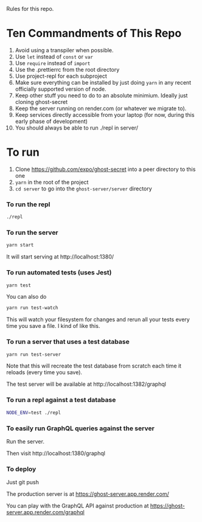 Rules for this repo.

# Ten Commandments of This Repo

1. Avoid using a transpiler when possible.
2. Use `let` instead of `const` or `var`
3. Use `require` instead of `import`
4. Use the .prettierrc from the root directory
5. Use project-repl for each subproject
6. Make sure everything can be installed by just doing `yarn` in any recent officially supported version of node.
7. Keep other stuff you need to do to an absolute minimium. Ideally just cloning ghost-secret
8. Keep the server running on render.com (or whatever we migrate to).
9. Keep services directly accessible from your laptop (for now, during this early phase of development)
10. You should always be able to run ./repl in server/

# To run

1. Clone https://github.com/expo/ghost-secret into a peer directory to this one
2. `yarn` in the root of the project
3. `cd server` to go into the `ghost-server/server` directory

### To run the repl

```bash
./repl
```

### To run the server

```bash
yarn start
```

It will start serving at http://localhost:1380/

### To run automated tests (uses Jest)

```bash
yarn test
```

You can also do

```bash
yarn run test-watch
```

This will watch your filesystem for changes and rerun all your tests every time you save a file. I kind of like this.

### To run a server that uses a test database
```bash
yarn run test-server
```

Note that this will recreate the test database from scratch each time it reloads (every time you save).

The test server will be available at http://localhost:1382/graphql

### To run a repl against a test database

```bash
NODE_ENV=test ./repl
```

### To easily run GraphQL queries against the server

Run the server.

Then visit http://localhost:1380/graphql

### To deploy

Just git push

The production server is at https://ghost-server.app.render.com/

You can play with the GraphQL API against production at https://ghost-server.app.render.com/graphql

